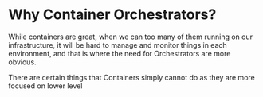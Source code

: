 # Why Container Orchestrators?

While containers are great, when we can too many of them running on our infrastructure, it will be hard to manage and monitor things in each environment, and that is where the need for Orchestrators are more obvious.

There are certain things that Containers simply cannot do as they are more focused on lower level

